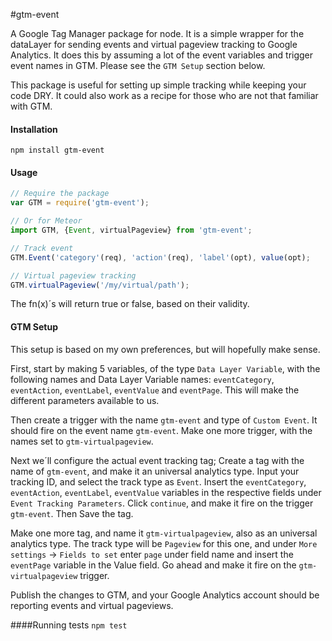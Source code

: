 #gtm-event

A Google Tag Manager package for node. It is a simple wrapper for the dataLayer for sending events and virtual pageview tracking to Google Analytics. It does this by assuming a lot of the event variables and trigger event names in GTM. Please see the `GTM Setup` section below.

This package is useful for setting up simple tracking while keeping your code DRY.
It could also work as a recipe for those who are not that familiar with GTM.


#### Installation
`npm install gtm-event`


#### Usage
```javascript
// Require the package
var GTM = require('gtm-event');

// Or for Meteor
import GTM, {Event, virtualPageview} from 'gtm-event';

// Track event
GTM.Event('category'(req), 'action'(req), 'label'(opt), value(opt);

// Virtual pageview tracking
GTM.virtualPageview('/my/virtual/path');
```

The fn(x)´s will return true or false, based on their validity.


#### GTM Setup

This setup is based on my own preferences, but will hopefully make sense.

First, start by making 5 variables, of the type `Data Layer Variable`, with the following names and Data Layer Variable names: `eventCategory`, `eventAction`, `eventLabel`, `eventValue` and `eventPage`. This will make the different parameters available to us.

Then create a trigger with the name `gtm-event` and type of `Custom Event`. It should fire on the event name `gtm-event`. Make one more trigger, with the names set to `gtm-virtualpageview`.

Next we´ll configure the actual event tracking tag;
Create a tag with the name of `gtm-event`, and make it an universal analytics type.
Input your tracking ID, and select the track type as `Event`.
Insert the `eventCategory`, `eventAction`, `eventLabel`, `eventValue` variables in the respective fields under `Event Tracking Parameters`.
Click `continue`, and make it fire on the trigger `gtm-event`. Then Save the tag.

Make one more tag, and name it `gtm-virtualpageview`, also as an universal analytics type.
The track type will be `Pageview` for this one, and under `More settings` → `Fields to set` enter `page` under field name and insert the `eventPage` variable in the Value field. Go ahead and make it fire on the `gtm-virtualpageview` trigger.

Publish the changes to GTM, and your Google Analytics account should be reporting events and virtual pageviews.



####Running tests
`npm test`